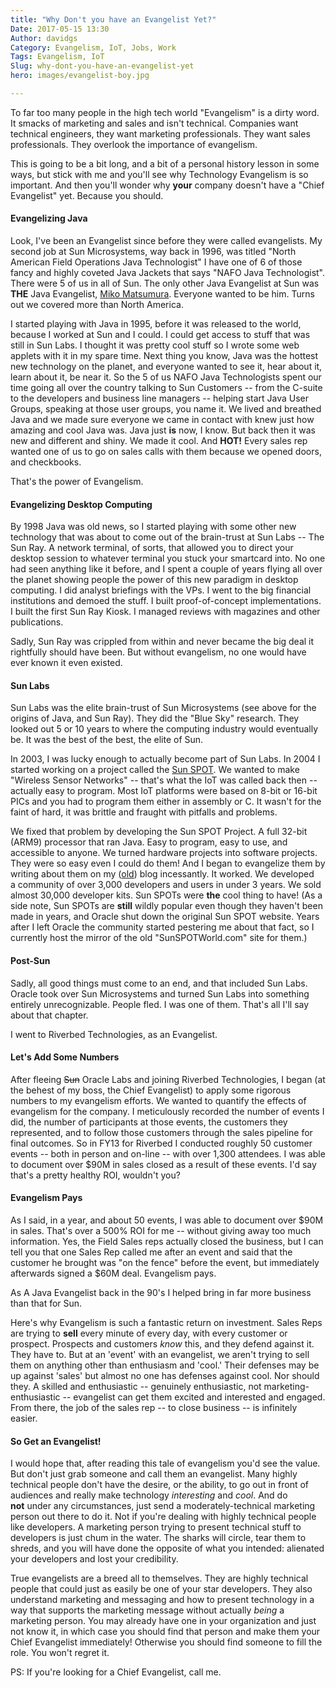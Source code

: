 ```yaml
---
title: "Why Don't you have an Evangelist Yet?"
Date: 2017-05-15 13:30
Author: davidgs
Category: Evangelism, IoT, Jobs, Work
Tags: Evangelism, IoT
Slug: why-dont-you-have-an-evangelist-yet
hero: images/evangelist-boy.jpg

---
```


To far too many people in the high tech world "Evangelism" is a dirty word. It smacks of marketing and sales and isn't technical. Companies want technical engineers, they want marketing professionals. They want sales professionals. They overlook the importance of evangelism. 

This is going to be a bit long, and a bit of a personal history lesson in some ways, but stick with me and you'll see why Technology Evangelism is so important. And then you'll wonder why **your** company doesn't have a "Chief Evangelist" yet. Because you should. 

#### Evangelizing Java

Look, I've been an Evangelist since before they were called evangelists. My second job at Sun Microsystems, way back in 1996, was titled "North American Field Operations Java Technologist" I have one of 6 of those fancy and highly coveted Java Jackets that says "NAFO Java Technologist". There were 5 of us in all of Sun. The only other Java Evangelist at Sun was **THE** Java Evangelist, [Miko Matsumura](http://miko.com). Everyone wanted to be him. Turns out we covered more than North America.

I started playing with Java in 1995, before it was released to the world, because I worked at Sun and I could. I could get access to stuff that was still in Sun Labs. I thought it was pretty cool stuff so I wrote some web applets with it in my spare time. Next thing you know, Java was the hottest new technology on the planet, and everyone wanted to see it, hear about it, learn about it, be near it. So the 5 of us NAFO Java Technologists spent our time going all over the country talking to Sun Customers -- from the C-suite to the developers and business line managers -- helping start Java User Groups, speaking at those user groups, you name it. We lived and breathed Java and we made sure everyone we came in contact with knew just how amazing and cool Java was. Java just **is** now, I know. But back then it was new and different and shiny. We made it cool. And **HOT!** Every sales rep wanted one of us to go on sales calls with them because we opened doors, and checkbooks.

That's the power of Evangelism. 

#### Evangelizing Desktop Computing

By 1998 Java was old news, so I started playing with some other new technology that was about to come out of the brain-trust at Sun Labs -- The Sun Ray. A network terminal, of sorts, that allowed you to direct your desktop session to whatever terminal you stuck your smartcard into. No one had seen anything like it before, and I spent a couple of years flying all over the planet showing people the power of this new paradigm in desktop computing. I did analyst briefings with the VPs. I went to the big financial institutions and demoed the stuff. I built proof-of-concept implementations. I built the first Sun Ray Kiosk. I managed reviews with magazines and other publications.

Sadly, Sun Ray was crippled from within and never became the big deal it rightfully should have been. But without evangelism, no one would have ever known it even existed. 

#### Sun Labs

Sun Labs was the elite brain-trust of Sun Microsystems (see above for the origins of Java, and Sun Ray). They did the "Blue Sky" research. They looked out 5 or 10 years to where the computing industry would eventually be. It was the best of the best, the elite of Sun. 

In 2003, I was lucky enough to actually become part of Sun Labs. In 2004 I started working on a project called the [Sun SPOT](http://sunspotdev.org/). We wanted to make "Wireless Sensor Networks" -- that's what the IoT was called back then -- actually easy to program. Most IoT platforms were based on 8-bit or 16-bit PICs and you had to program them either in assembly or C. It wasn't for the faint of hard, it was brittle and fraught with pitfalls and problems. 

We fixed that problem by developing the Sun SPOT Project. A full 32-bit (ARM9) processor that ran Java. Easy to program, easy to use, and accessible to anyone. We turned hardware projects into software projects. They were so easy even I could do them! And I began to evangelize them by writing about them on my ([old](http://blogs.oracle.com/davidgs)) blog incessantly. It worked. We developed a community of over 3,000 developers and users in under 3 years. We sold almost 30,000 developer kits. Sun SPOTs were **the** cool thing to have! (As a side note, Sun SPOTs are **still** wildly popular even though they haven't been made in years, and Oracle shut down the original Sun SPOT website. Years after I left Oracle the community started pestering me about that fact, so I currently host the mirror of the old "SunSPOTWorld.com" site for them.)

#### Post-Sun

Sadly, all good things must come to an end, and that included Sun Labs. Oracle took over Sun Microsystems and turned Sun Labs into something entirely unrecognizable. People fled. I was one of them. That's all I'll say about that chapter.

I went to Riverbed Technologies, as an Evangelist. 

#### Let's Add Some Numbers

After fleeing ~~Sun~~ Oracle Labs and joining Riverbed Technologies, I began (at the behest of my boss, the Chief Evangelist) to apply some rigorous numbers to my evangelism efforts. We wanted to quantify the effects of evangelism for the company. I meticulously recorded the number of events I did, the number of participants at those events, the customers they represented, and to follow those customers through the sales pipeline for final outcomes. So in FY13 for Riverbed I conducted roughly 50 customer events -- both in person and on-line -- with over 1,300 attendees. I was able to document over $90M in sales closed as a result of these events. I'd say that's a pretty healthy ROI, wouldn't you?

#### Evangelism Pays

As I said, in a year, and about 50 events, I was able to document over $90M in sales. That's over a 500% ROI for me -- without giving away too much information. Yes, the Field Sales reps actually closed the business, but I can tell you that one Sales Rep called me after an event and said that the customer he brought was "on the fence" before the event, but immediately afterwards signed a $60M deal. Evangelism pays. 

As A Java Evangelist back in the 90's I helped bring in far more business than that for Sun. 

Here's why Evangelism is such a fantastic return on investment. Sales Reps are trying to **sell** every minute of every day, with every customer or prospect. Prospects and customers *know* this, and they defend against it. They have to. But at an 'event' with an evangelist, we aren't trying to sell them on anything other than enthusiasm and 'cool.' Their defenses may be up against 'sales' but almost no one has defenses against cool. Nor should they. A skilled and enthusiastic -- genuinely enthusiastic, not marketing-enthusiastic -- evangelist can get them excited and interested and engaged. From there, the job of the sales rep -- to close business -- is infinitely easier. 

#### So Get an Evangelist!

I would hope that, after reading this tale of evangelism you'd see the value. But don't just grab someone and call them an evangelist. Many highly technical people don't have the desire, or the ability, to go out in front of audiences and really make technology *interesting* and *cool*. And do **not** under any circumstances, just send a moderately-technical marketing person out there to do it. Not if you're dealing with highly technical people like developers. A marketing person trying to present technical stuff to developers is just chum in the water. The sharks will circle, tear them to shreds, and you will have done the opposite of what you intended: alienated your developers and lost your credibility. 

True evangelists are a breed all to themselves. They are highly technical people that could just as easily be one of your star developers. They also understand marketing and messaging and how to present technology in a way that supports the marketing message without actually *being* a marketing person. You may already have one in your organization and just not know it, in which case you should find that person and make them your Chief Evangelist immediately! Otherwise you should find someone to fill the role. You won't regret it.

PS: If you're looking for a Chief Evangelist, call me.
